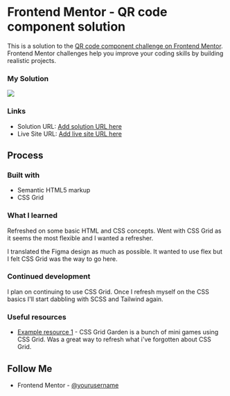 # Frontend Mentor - QR code component solution

This is a solution to the [QR code component challenge on Frontend Mentor](https://www.frontendmentor.io/challenges/qr-code-component-iux_sIO_H). Frontend Mentor challenges help you improve your coding skills by building realistic projects. 

### My Solution

![](/qr-code-component-solution.png)

### Links

- Solution URL: [Add solution URL here](https://your-solution-url.com)
- Live Site URL: [Add live site URL here](https://your-live-site-url.com)

## Process

### Built with
- Semantic HTML5 markup
- CSS Grid

### What I learned

Refreshed on some basic HTML and CSS concepts. Went with CSS Grid as it seems the most flexible and I wanted a refresher.

I translated the Figma design as much as possible. It wanted to use flex but I felt CSS Grid was the way to go here. 


### Continued development

I plan on continuing to use CSS Grid. Once I refresh myself on the CSS basics I'll start dabbling with SCSS and Tailwind again.

### Useful resources

- [Example resource 1](https://cssgridgarden.com/) - CSS Grid Garden is a bunch of mini games using CSS Grid. Was a great way to refresh what i've forgotten about CSS Grid.

## Follow Me

- Frontend Mentor - [@yourusername](https://www.frontendmentor.io/profile/JamesN-dev)
